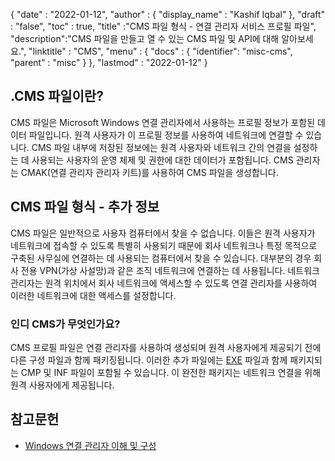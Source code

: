 {
  "date" : "2022-01-12",
  "author" : {
    "display_name" : "Kashif Iqbal"
},
  "draft" : "false",
  "toc" : true,
  "title" :"CMS 파일 형식 - 연결 관리자 서비스 프로필 파일",
  "description":"CMS 파일을 만들고 열 수 있는 CMS 파일 및 API에 대해 알아보세요.",
  "linktitle" : "CMS",
  "menu" : {
    "docs" : {
      "identifier": "misc-cms",
      "parent" : "misc"
}
},
  "lastmod" : "2022-01-12"
}

## .CMS 파일이란?

CMS 파일은 Microsoft Windows 연결 관리자에서 사용하는 프로필 정보가 포함된 데이터 파일입니다. 원격 사용자가 이 프로필 정보를 사용하여 네트워크에 연결할 수 있습니다. CMS 파일 내부에 저장된 정보에는 원격 사용자와 네트워크 간의 연결을 설정하는 데 사용되는 사용자의 운영 체제 및 권한에 대한 데이터가 포함됩니다. CMS 관리자는 CMAK(연결 관리자 관리자 키트)를 사용하여 CMS 파일을 생성합니다.

## CMS 파일 형식 - 추가 정보

CMS 파일은 일반적으로 사용자 컴퓨터에서 찾을 수 없습니다. 이들은 원격 사용자가 네트워크에 접속할 수 있도록 특별히 사용되기 때문에 회사 네트워크나 특정 목적으로 구축된 사무실에 연결하는 데 사용되는 컴퓨터에서 찾을 수 있습니다. 대부분의 경우 회사 전용 VPN(가상 사설망)과 같은 조직 네트워크에 연결하는 데 사용됩니다. 네트워크 관리자는 원격 위치에서 회사 네트워크에 액세스할 수 있도록 연결 관리자를 사용하여 이러한 네트워크에 대한 액세스를 설정합니다.

### 인디 CMS가 무엇인가요?

CMS 프로필 파일은 연결 관리자를 사용하여 생성되며 원격 사용자에게 제공되기 전에 다른 구성 파일과 함께 패키징됩니다. 이러한 추가 파일에는 [EXE](/ko/executable/exe/) 파일과 함께 패키지되는 CMP 및 INF 파일이 포함될 수 있습니다. 이 완전한 패키지는 네트워크 연결을 위해 원격 사용자에게 제공됩니다.

## 참고문헌

* [Windows 연결 관리자 이해 및 구성](https://learn.microsoft.com/en-us/windows-hardware/drivers/mobilebroadband/understanding-and-configuring-windows-connection-manager)

